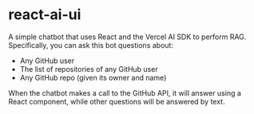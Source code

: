 # react-ai-ui

A simple chatbot that uses React and the Vercel AI SDK to perform RAG.
Specifically, you can ask this bot questions about:
- Any GitHub user
- The list of repositories of any GitHub user
- Any GitHub repo (given its owner and name)

When the chatbot makes a call to the GitHub API, it will answer using a React component, while other questions will be answered by text.
